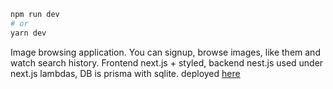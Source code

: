 ```bash
npm run dev
# or
yarn dev
```
Image browsing application. You can signup, browse images, like them and watch search history.
Frontend next.js + styled, backend nest.js used under next.js lambdas, DB is prisma with sqlite.
deployed <a target='_blank' href='https://imagify1.herokuapp.com/'> here </a>
